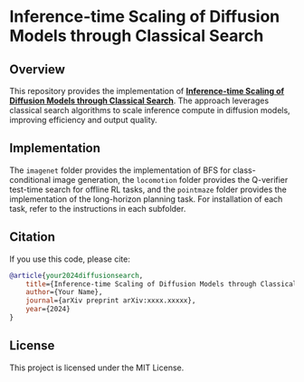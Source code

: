# Inference-time Scaling of Diffusion Models through Classical Search

## Overview

This repository provides the implementation of [**Inference-time Scaling of Diffusion Models through Classical Search**](https://diffusion-inference-scaling.github.io/). The approach leverages classical search algorithms to scale inference compute in diffusion models, improving efficiency and output quality.

## Implementation
The `imagenet` folder provides the implementation of BFS for class-conditional image generation, the `locomotion` folder provides the Q-verifier test-time search for offline RL tasks, and the `pointmaze` folder provides the implementation of the long-horizon planning task. For installation of each task, refer to the instructions in each subfolder.

## Citation

If you use this code, please cite:

```bibtex
@article{your2024diffusionsearch,
    title={Inference-time Scaling of Diffusion Models through Classical Search},
    author={Your Name},
    journal={arXiv preprint arXiv:xxxx.xxxxx},
    year={2024}
}
```

## License

This project is licensed under the MIT License.
